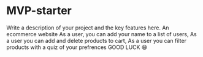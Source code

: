 # MVP-starter

Write a description of your project and the key features here.
An ecommerce website
As a user, you can add your name to a list of users,
As a user you can add and delete products to cart,
As a user you can filter products with a quiz of your prefrences
GOOD LUCK 😄
